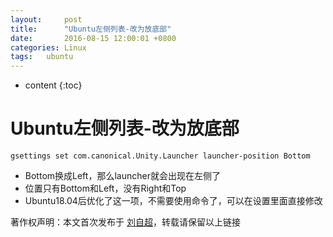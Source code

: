 ```yaml
---
layout:     post
title:      "Ubuntu左侧列表-改为放底部"
date:       2016-08-15 12:00:01 +0800
categories:	Linux
tags:	ubuntu
---
```


* content
{:toc}



# Ubuntu左侧列表-改为放底部

```
gsettings set com.canonical.Unity.Launcher launcher-position Bottom
```

- Bottom换成Left，那么launcher就会出现在左侧了
- 位置只有Bottom和Left，没有Right和Top
- Ubuntu18.04后优化了这一项，不需要使用命令了，可以在设置里面直接修改


著作权声明：本文首次发布于 [刘自超](https://liuwc.xyz)，转载请保留以上链接      